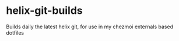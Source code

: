 # helix-git-builds

Builds daily the latest helix git, for use in my chezmoi externals based dotfiles